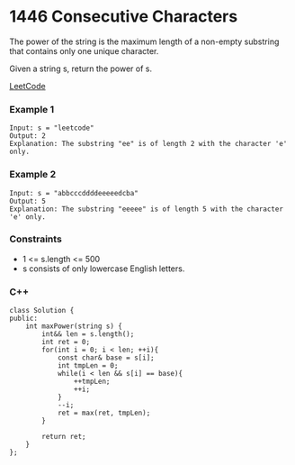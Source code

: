# 1446 Consecutive Characters

The power of the string is the maximum length of a non-empty substring that contains only one unique character.

Given a string s, return the power of s.

[LeetCode](https://leetcode.cn/problems/consecutive-characters/)

### Example 1

```
Input: s = "leetcode"
Output: 2
Explanation: The substring "ee" is of length 2 with the character 'e' only.
```

### Example 2

```
Input: s = "abbcccddddeeeeedcba"
Output: 5
Explanation: The substring "eeeee" is of length 5 with the character 'e' only.
```
 

### Constraints

* 1 <= s.length <= 500
* s consists of only lowercase English letters.

### C++ 

```
class Solution {
public:
    int maxPower(string s) {
        int&& len = s.length();
        int ret = 0;
        for(int i = 0; i < len; ++i){
            const char& base = s[i];
            int tmpLen = 0;
            while(i < len && s[i] == base){
                ++tmpLen;
                ++i;
            }
            --i;
            ret = max(ret, tmpLen);
        }

        return ret;
    }
};
```
